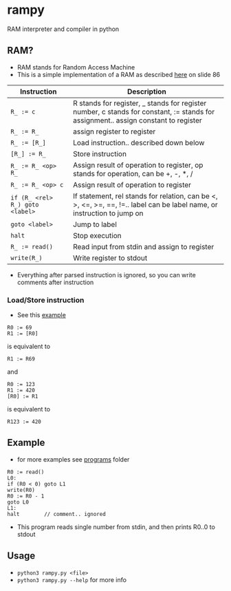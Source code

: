 # rampy
RAM interpreter and compiler in python

## RAM?
- RAM stands for Random Access Machine
- This is a simple implementation of a RAM as described [here](https://www.cs.vsb.cz/sawa/uti/slides/uti-06-cz.pdf) on slide 86

| Instruction | Description |
|-------------|-------------|
| `R_ := c` | R stands for register, _ stands for register number, c stands for constant, := stands for assignment.. assign constant to register |
| `R_ := R_` | assign register to register |
| `R_ := [R_]` | Load instruction.. described down below |
| `[R_] := R_` | Store instruction|
| `R_ := R_ <op> R_` | Assign result of operation to register, op stands for operation, can be +, -, *, / |
| `R_ := R_ <op> c` | Assign result of operation to register |
| `if (R_ <rel> R_) goto <label>` | If statement, rel stands for relation, can be <, >, <=, >=, ==, !=.. label can be label name, or instruction to jump on|
| `goto <label>` | Jump to label |
| `halt` | Stop execution |
| `R_ := read()` | Read input from stdin and assign to register |
| `write(R_)` | Write register to stdout |

- Everything after parsed instruction is ignored, so you can write comments after instruction
### Load/Store instruction
- See this [example](programs/load_store.ram)
```ram
R0 := 69
R1 := [R0]
```
is equivalent to
```ram
R1 := R69
```

and
```ram
R0 := 123
R1 := 420
[R0] := R1
```
is equivalent to
```ram
R123 := 420
```


## Example
- for more examples see [programs](programs) folder
```ram
R0 := read()
L0:
if (R0 < 0) goto L1
write(R0)
R0 := R0 - 1
goto L0
L1:
halt        // comment.. ignored
```
- This program reads single number from stdin, and then prints R0..0 to stdout

## Usage
- `python3 rampy.py <file>`
- `python3 rampy.py --help` for more info

